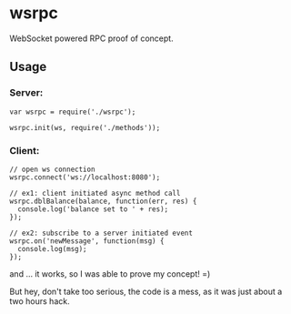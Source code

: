 # wsrpc

WebSocket powered RPC proof of concept.

## Usage

### Server:
```
var wsrpc = require('./wsrpc');

wsrpc.init(ws, require('./methods'));
```

### Client:
```
// open ws connection
wsrpc.connect('ws://localhost:8080');

// ex1: client initiated async method call
wsrpc.dblBalance(balance, function(err, res) { 
  console.log('balance set to ' + res);
});
  
// ex2: subscribe to a server initiated event
wsrpc.on('newMessage', function(msg) {
  console.log(msg);
});
```

and ... it works, so I was able to prove my concept! =)

But hey, don't take too serious, the code is a mess, as it was just about a two hours hack.
